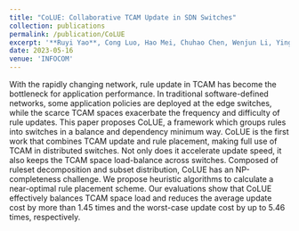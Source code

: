 ```yaml
---
title: "CoLUE: Collaborative TCAM Update in SDN Switches"
collection: publications
permalink: /publication/CoLUE
excerpt: '**Ruyi Yao**, Cong Luo, Hao Mei, Chuhao Chen, Wenjun Li, Ying Wan, Sen Liu, Bin Liu, Yang Xu'
date: 2023-05-16
venue: 'INFOCOM'
---
```


With the rapidly changing network, rule update in TCAM has become the bottleneck for application performance. In traditional software-defined networks, some application policies are deployed at the edge switches, while the scarce TCAM spaces exacerbate the frequency and difficulty of rule updates. This paper proposes CoLUE, a framework which groups rules into switches in a balance and dependency minimum way. CoLUE is the first work that combines TCAM update and rule placement, making full use of TCAM in distributed switches.  Not only does it accelerate update speed, it also keeps the TCAM space load-balance across switches. 
Composed of ruleset decomposition and subset distribution, CoLUE has an NP-completeness challenge. We propose heuristic algorithms to calculate a near-optimal rule placement scheme. Our evaluations show that CoLUE effectively balances TCAM space load and reduces the average update cost by more than 1.45 times and the worst-case update cost by up to 5.46 times, respectively.



